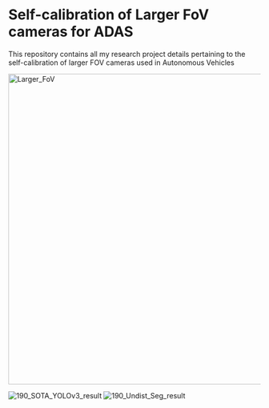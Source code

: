 # Self-calibration of Larger FoV cameras for ADAS

This repository contains all my research project details pertaining to the self-calibration of larger FOV cameras used in Autonomous Vehicles

<img width="620" alt="Larger_FoV" src="https://github.com/VijayKakani414/Self-calibration-of-Larger-FoV-cameras-for-ADAS-tasks/assets/25151205/7a8ba03b-e323-45bf-9b0e-d42ac58e5514">

![190_SOTA_YOLOv3_result](https://github.com/VijayKakani414/Self-calibration-of-Larger-FoV-cameras-for-ADAS/assets/25151205/e301a7c6-a1c8-447a-9a7a-78ed89820ff8)
![190_Undist_Seg_result](https://github.com/VijayKakani414/Self-calibration-of-Larger-FoV-cameras-for-ADAS/assets/25151205/0705101c-a5c5-47b8-8f6b-c193b9d0254a)
